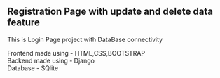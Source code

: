 <h2>Registration Page with update and delete data feature</h2>
<p>This is Login Page project with DataBase connectivity</p>
Frontend made using - HTML,CSS,BOOTSTRAP
<br>
Backend made using - Django
<br>
Database - SQlite

